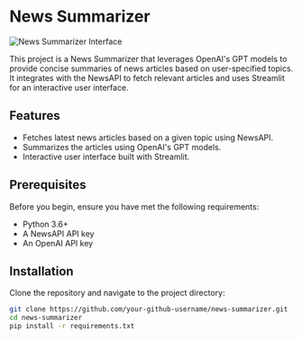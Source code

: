 # News Summarizer
![News Summarizer Interface](https://imgur.com/a/eJjUZG0)

This project is a News Summarizer that leverages OpenAI's GPT models to provide concise summaries of news articles based on user-specified topics. It integrates with the NewsAPI to fetch relevant articles and uses Streamlit for an interactive user interface.

## Features

- Fetches latest news articles based on a given topic using NewsAPI.
- Summarizes the articles using OpenAI's GPT models.
- Interactive user interface built with Streamlit.

## Prerequisites

Before you begin, ensure you have met the following requirements:

- Python 3.6+
- A NewsAPI API key
- An OpenAI API key

## Installation

Clone the repository and navigate to the project directory:

```bash
git clone https://github.com/your-github-username/news-summarizer.git
cd news-summarizer
pip install -r requirements.txt

